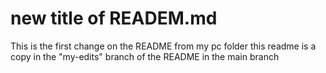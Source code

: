 # new title of READEM.md
This is the first change on the README from my pc folder 
this readme is a copy in the "my-edits" branch of the README in the main branch

